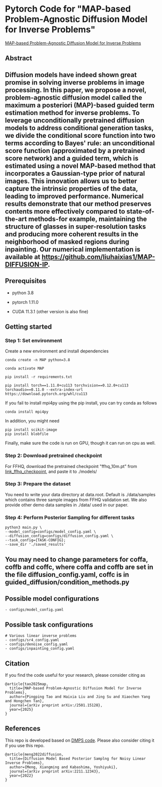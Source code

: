 # Pytorch Code for "MAP-based Problem-Agnostic Diffusion Model for Inverse Problems"

[MAP-based Problem-Agnostic Diffusion Model for Inverse Problems](https://arxiv.org/abs/2501.15128)


## Abstract

Diffusion models have indeed shown great promise in solving inverse problems in image processing. In this paper, we propose a novel, problem-agnostic diffusion model called the maximum a posteriori (MAP)-based guided term estimation method for inverse problems. To leverage unconditionally pretrained diffusion models to address conditional generation tasks, we divide the conditional score function into two terms according to Bayes' rule: an unconditional score function (approximated by a pretrained score network) and a guided term, which is estimated using a novel MAP-based method that incorporates a Gaussian-type prior of natural images. This innovation allows us to better capture the intrinsic properties of the data, leading to improved performance. Numerical results demonstrate that our method preserves contents more effectively compared to state-of-the-art methods-for example, maintaining the structure of glasses in super-resolution tasks and producing more coherent results in the neighborhood of masked regions during inpainting. Our numerical implementation is available at https://github.com/liuhaixias1/MAP-DIFFUSION-IP.
-----------------------------------------------------------------------------------------

## Prerequisites
- python 3.8

- pytorch 1.11.0

- CUDA 11.3.1 (other version is also fine)


## Getting started 



### Step 1: Set environment

Create a new environment and install dependencies

```
conda create -n MAP python=3.8

conda activate MAP

pip install -r requirements.txt

pip install torch==1.11.0+cu113 torchvision==0.12.0+cu113 torchaudio==0.11.0 --extra-index-url https://download.pytorch.org/whl/cu113
```

If you fail to install mpi4py using the pip install, you can try conda as follows
```
conda install mpi4py
```

In addition, you might need 

```
pip install scikit-image
pip install blobfile
```

Finally, make sure the code is run on GPU, though it can run on cpu as well.  


### Step 2:  Download pretrained checkpoint
For FFHQ, download the pretrained checkpoint "ffhq_10m.pt"  from  [link_ffhq_checkpoint](https://drive.google.com/drive/folders/1jElnRoFv7b31fG0v6pTSQkelbSX3xGZh?usp=sharing), and paste it to ./models/


### Step 3:  Prepare the dataset
You need to write your data directory at data.root. Default is ./data/samples which contains three sample images from FFHQ validation set. We also provide other demo data samples in ./data/ used in our paper.

### Step 4: Perform Posterior Sampling for different tasks 

```
python3 main.py \
--model_config=configs/model_config.yaml \
--diffusion_config=configs/diffusion_config.yaml \
--task_config={TASK-CONFIG};
--save_dir './saved_results'
```
## You may need to change parameters for coffa, coffb and coffc, where coffa and coffb are set in the file diffusion_config.yaml, coffc is in guided_diffusion/condition_methods.py


## Possible model configurations

```
- configs/model_config.yaml 

```


## Possible task configurations
```
# Various linear inverse problems
- configs/sr4_config.yaml
- configs/denoise_config.yaml
- configs/inpainting_config.yaml

```


## Citation 
If you find the code useful for your research, please consider citing as 

```
@article{tao2025map,
  title={MAP-based Problem-Agnostic Diffusion Model for Inverse Problems},
  author={Pingping Tao and Haixia Liu and Jing Su and Xiaochen Yang and Hongchen Tan},
  journal={arXiv preprint arXiv:/2501.15128},
  year={2025}
}
```


## References

This repo is developed based on [DMPS code](https://github.com/mengxiangming/dmps). Please also consider citing it if you use this repo. 
```
@article{meng2022diffusion,
  title={Diffusion Model Based Posterior Samplng for Noisy Linear Inverse Problems},
  author={Meng, Xiangming and Kabashima, Yoshiyuki},
  journal={arXiv preprint arXiv:2211.12343},
  year={2022}
}

```
